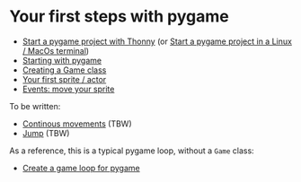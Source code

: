 # Your first steps with pygame

- [Start a pygame project with Thonny](project-thonny) (or [Start a pygame project in a Linux / MacOs terminal](project-terminal))
- [Starting with pygame](pygame-start)
- [Creating a Game class](pygame-game-class)
- [Your first sprite / actor](first-sprite)
- [Events: move your sprite](events-sprite)

To be written:

- [Continous movements](continous-movement) (TBW)
- [Jump](jump) (TBW)

As a reference, this is a typical pygame loop, without a `Game` class:

- [Create a game loop for pygame](game-loop)
